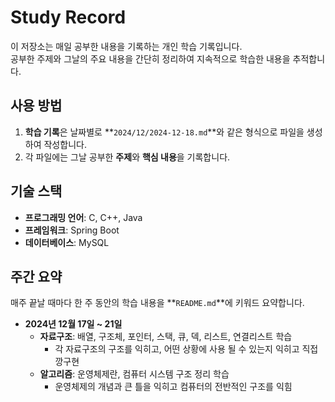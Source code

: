 # Study Record

이 저장소는 매일 공부한 내용을 기록하는 개인 학습 기록입니다.   
공부한 주제와 그날의 주요 내용을 간단히 정리하여 지속적으로 학습한 내용을 추적합니다.  

## 사용 방법

1. **학습 기록**은 날짜별로 **`2024/12/2024-12-18.md`**와 같은 형식으로 파일을 생성하여 작성합니다.
2. 각 파일에는 그날 공부한 **주제**와 **핵심 내용**을 기록합니다.

## 기술 스택

- **프로그래밍 언어**: C, C++, Java
- **프레임워크**: Spring Boot
- **데이터베이스**: MySQL

## 주간 요약

매주 끝날 때마다 한 주 동안의 학습 내용을 **`README.md`**에 키워드 요약합니다.

- **2024년 12월 17일 ~ 21일**
  - **자료구조**: 배열, 구조체, 포인터, 스택, 큐, 덱, 리스트, 연결리스트 학습
    - 각 자료구조의 구조를 익히고, 어떤 상황에 사용 될 수 있는지 익히고 직접 깡구현
  - **알고리즘**: 운영체제란, 컴퓨터 시스템 구조 정리 학습
    - 운영체제의 개념과 큰 틀을 익히고 컴퓨터의 전반적인 구조를 익힘

